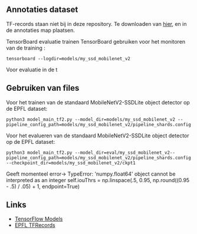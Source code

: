 
<!--- 
Hoofdtitel
==========

Requirements 
------------ 
Tensorflow 2.5
Python 3.8
Cuda 11.3
CuDNN = 8

--->


Annotaties dataset
------------------

TF-records staan niet bij in deze repository. Te downloaden van [hier](https://drive.google.com/drive/folders/148Ss13RS61af6KCZPEoF1SHUKJAEiDz9?usp=sharing), en in de annotaties map plaatsen.


<!---
 Docker TensorFlow OB Detection API
----------------------------------
Dockerfile TensorFlow :
```
docker pull tensorflow/tensorflow:latest-gpu-jupyter
```

Uitvoeren in de models folder van de TensorFlow Models om Object Detection API te installeren?.
```
docker build -f research/object_detection/dockerfiles/tf2/Dockerfile -t od .
```

Run een interactive versie van de docker container met de files van workspace beschikbaar.
```
docker run -it --rm -v $PWD:/tmp -w /tmp tensorflow/tensorflow:2.2.0-gpu bash
```
--->

TensorBoard evaluatie trainen
TensorBoard gebruiken voor het monitoren van de training :
```
tensorboard --logdir=models/my_ssd_mobilenet_v2
```
Voor evaluatie in de t

Gebruiken van files
-------------------
Voor het trainen van de standaard MobileNetV2-SSDLite object detector op de EPFL dataset: 

```
python3 model_main_tf2.py --model_dir=models/my_ssd_mobilenet_v2 --pipeline_config_path=models/my_ssd_mobilenet_v2/pipeline_shards.config

```

Voor het evalueren van de standaard MobileNetV2-SSDLite object detector op de EPFL dataset: 

```
python3 model_main_tf2.py --model_dir=eval/my_ssd_mobilenet_v2--pipeline_config_path=models/my_ssd_mobilenet_v2/pipeline_shards.config --checkpoint_dir=models/my_ssd_mobilenet_v2/ckpt1

```
Geeft momenteel error-> TypeError: 'numpy.float64' object cannot be interpreted as an integer
self.iouThrs = np.linspace(.5, 0.95, np.round((0.95 - .5) / .05) + 1, endpoint=True)


Links
-----
* [TensorFlow Models](https://github.com/tensorflow/models)
* [EPFL TFRecords](https://drive.google.com/drive/folders/148Ss13RS61af6KCZPEoF1SHUKJAEiDz9?usp=sharing)

